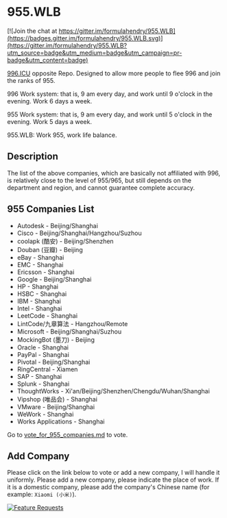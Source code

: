 # 955.WLB

[![Join the chat at https://gitter.im/formulahendry/955.WLB](https://badges.gitter.im/formulahendry/955.WLB.svg)](https://gitter.im/formulahendry/955.WLB?utm_source=badge&utm_medium=badge&utm_campaign=pr-badge&utm_content=badge)

[996.ICU](https://github.com/996icu/996.ICU) opposite Repo. Designed to allow more people to flee 996 and join the ranks of 955.

996 Work system: that is, 9 am every day, and work until 9 o'clock in the evening. Work 6 days a week.

955 Work system: that is, 9 am every day, and work until 5 o'clock in the evening. Work 5 days a week.

955.WLB: Work 955, work life balance.

## Description

The list of the above companies, which are basically not affiliated with 996, is relatively close to the level of 955/965, but still depends on the department and region, and cannot guarantee complete accuracy.

## 955 Companies List

* Autodesk - Beijing/Shanghai
* Cisco - Beijing/Shanghai/Hangzhou/Suzhou
* coolapk (酷安) - Beijing/Shenzhen
* Douban (豆瓣) - Beijing
* eBay - Shanghai
* EMC - Shanghai
* Ericsson - Shanghai
* Google - Beijing/Shanghai
* HP - Shanghai
* HSBC - Shanghai
* IBM - Shanghai
* Intel - Shanghai
* LeetCode - Shanghai
* LintCode/九章算法 - Hangzhou/Remote
* Microsoft - Beijing/Shanghai/Suzhou
* MockingBot (墨刀) - Beijing
* Oracle - Shanghai
* PayPal - Shanghai
* Pivotal - Beijing/Shanghai
* RingCentral - Xiamen
* SAP - Shanghai
* Splunk - Shanghai
* ThoughtWorks - Xi'an/Beijing/Shenzhen/Chengdu/Wuhan/Shanghai
* Vipshop (唯品会) - Shanghai
* VMware - Beijing/Shanghai
* WeWork - Shanghai
* Works Applications - Shanghai

Go to [vote_for_955_companies.md](./vote_for_955_companies.md) to vote.

## Add Company

Please click on the link below to vote or add a new company, I will handle it uniformly. Please add a new company, please indicate the place of work. If it is a domestic company, please add the company's Chinese name (for example: `Xiaomi (小米)`).

[![Feature Requests](https://cloud.githubusercontent.com/assets/390379/10127973/045b3a96-6560-11e5-9b20-31a2032956b2.png)](http://feathub.com/formulahendry/955.WLB)
